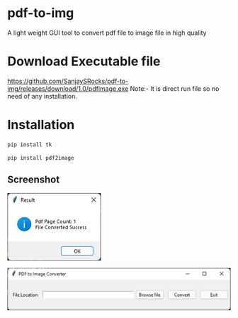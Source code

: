# pdf-to-img
A light weight GUI tool to convert pdf file to image file in high quality


# Download Executable file
https://github.com/SanjaySRocks/pdf-to-img/releases/download/1.0/pdfimage.exe
Note:- It is direct run file so no need of any installation.

# Installation
```
pip install tk
```

```
pip install pdf2image
```

## Screenshot
![alt text](https://github.com/SanjaySRocks/pdf-to-img/blob/main/screenshots/ltZKJ0o4ni.png)

![alt text](https://github.com/SanjaySRocks/pdf-to-img/blob/main/screenshots/pN7CIEMzD5.png)
